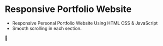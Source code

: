 # Responsive Portfolio Website 

- Responsive Personal Portfolio Website Using HTML CSS & JavaScript
- Smooth scrolling in each section.

💙 



